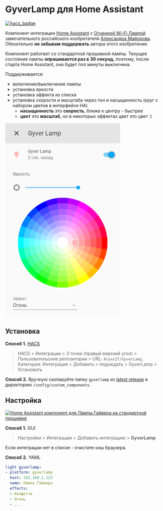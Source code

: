 # GyverLamp для Home Assistant

[![hacs_badge](https://img.shields.io/badge/HACS-Custom-orange.svg)](https://github.com/custom-components/hacs)

Компонент интеграции [Home Assistant][1] с [Огненной Wi-Fi Лампой][2] замечательного российского изобретателя [Александра Майорова][3]. Обязательно **не забывам поддержать** автора этого изобретения.

[1]: https://www.home-assistant.io/
[2]: https://alexgyver.ru/gyverlamp/
[3]: https://alexgyver.ru/about_gyver/

Компонент работает со стандартной прошивкой лампы. Текущее состояние лампы **опрашивается раз в 30 секунд**, поэтому, после старта Home Assistant, она будет пол минуты выключена.

Поддерживается:

- включение/выключение лампы
- установка яркости
- установка эффекта из списка
- установка скорости и масштаба через тон и насыщенность (круг с набором цветов в интерфейсе HA)
   - **насыщенность** это **скорость**, ближе к центру - быстрее 
   - **цвет** это **масштаб**, но в некоторых эффектах цвет это цвет :) 

![](screen.png)

## Установка

**Способ 1.** [HACS](https://hacs.xyz/)

> HACS > Интеграции > 3 точки (правый верхний угол) > Пользовательские репозитории > URL: `AlexxIT/GyverLamp`, Категория: Интеграция > Добавить > подождать > GyverLamp > Установить

**Способ 2.** Вручную скопируйте папку `gyverlamp` из [latest release](https://github.com/AlexxIT/GyverLamp/releases/latest) в директорию `/config/custom_components`.

## Настройка

[![Home Assistant компонент для Лампы Гайвера на стандартной прошивке](https://img.youtube.com/vi/riYsv5k_EdY/mqdefault.jpg)](https://www.youtube.com/watch?v=riYsv5k_EdY)

**Способ 1.** GUI

> Настройки > Интеграции > Добавить интеграцию > **GyverLamp**

Если интеграции нет в списке - очистите кэш браузера.

**Способ 2.** YAML

```yaml
light gyverlamp:
- platform: gyverlamp
  host: 192.168.1.123
  name: Лампа Гайвера
  effects:
  - Конфетти
  - Огонь
  - ...
```
